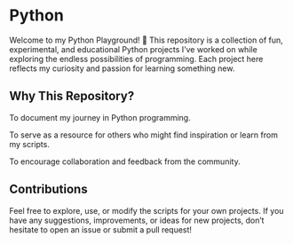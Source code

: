 # Python
Welcome to my Python Playground! 🎉 This repository is a collection of fun, experimental, and educational Python projects I’ve worked on while exploring the endless possibilities of programming. Each project here reflects my curiosity and passion for learning something new.


## Why This Repository?

To document my journey in Python programming.

To serve as a resource for others who might find inspiration or learn from my scripts.

To encourage collaboration and feedback from the community.


## Contributions

Feel free to explore, use, or modify the scripts for your own projects. If you have any suggestions, improvements, or ideas for new projects, don’t hesitate to open an issue or submit a pull request!
